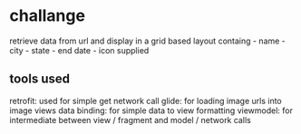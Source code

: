 # challange
retrieve data from url and display in a grid based layout containg
    - name 
    - city
    - state
    - end date
    - icon supplied

## tools used
retrofit: used for simple get network call
glide: for loading image urls into image views
data binding: for simple data to view formatting
viewmodel: for intermediate between view / fragment and model / network calls